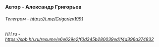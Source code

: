 ### Автор - Александр Григорьев

###### Телеграм - https://t.me/Grigoriev1991
###### НН.ru - https://spb.hh.ru/resume/e6e629e2ff0d345b280039ed1f4d396a374832
